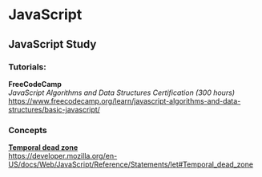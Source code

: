 # JavaScript

## **JavaScript Study**

### Tutorials:

**FreeCodeCamp**  
_JavaScript Algorithms and Data Structures Certification (300 hours)_  
https://www.freecodecamp.org/learn/javascript-algorithms-and-data-structures/basic-javascript/

### Concepts

**[Temporal dead zone](https://developer.mozilla.org/en-US/docs/Web/JavaScript/Reference/Statements/let#Temporal_dead_zone)**  
https://developer.mozilla.org/en-US/docs/Web/JavaScript/Reference/Statements/let#Temporal_dead_zone